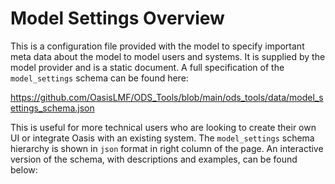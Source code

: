 # Model Settings Overview 

This is a configuration file provided with the model to specify important meta data about the model to model users and systems. It is supplied by the model provider and is a static document. A full specification of the `model_settings` schema can be found here: 

https://github.com/OasisLMF/ODS_Tools/blob/main/ods_tools/data/model_settings_schema.json

This is useful for more technical users who are looking to create their own UI or integrate Oasis with an existing system. The `model_settings` schema hierarchy is shown in `json` format in right column of the page. An interactive version of the schema, with descriptions and examples, can be found below: